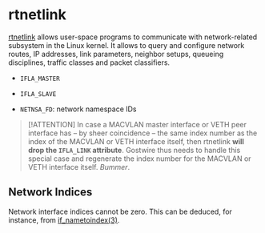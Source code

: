 # rtnetlink

[rtnetlink](https://man7.org/linux/man-pages/man7/rtnetlink.7.html) allows
user-space programs to communicate with network-related subsystem in the Linux
kernel. It allows to query and configure network routes, IP addresses, link
parameters, neighbor setups, queueing disciplines, traffic classes and packet
classifiers.

- `IFLA_MASTER`
- `IFLA_SLAVE`

- `NETNSA_FD`: network namespace IDs

> [!ATTENTION] In case a MACVLAN master interface or VETH peer interface has –
> by sheer coincidence – the same index number as the index of the MACVLAN or
> VETH interface itself, then rtnetlink **will drop the `IFLA_LINK` attribute**.
> Gostwire thus needs to handle this special case and regenerate the index
> number for the MACVLAN or VETH interface itself. _Bummer_.

## Network Indices

Network interface indices cannot be zero. This can be deduced, for instance,
from
[if_nametoindex(3)](https://man7.org/linux/man-pages/man3/if_nametoindex.3.html).
